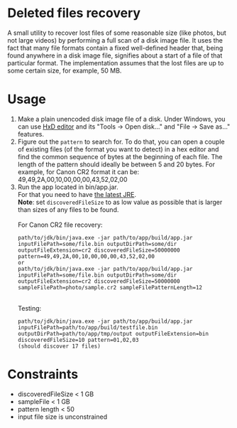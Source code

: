 # Deleted files recovery

A small utility to recover lost files of some reasonable size (like photos, but not large videos) by performing a full
scan of a disk image file. It uses the fact that many file formats contain a fixed well-defined header that, being found
anywhere in a disk image file, signifies about a start of a file of that particular format. The implementation assumes
that the lost files are up to some certain size, for example, 50 MB.

# Usage

1) Make a plain unencoded disk image file of a disk. Under Windows, you can
   use [HxD editor](https://mh-nexus.de/en/downloads.php?product=HxD20) and its "Tools -> Open disk..." and "File ->
   Save as..." features.
2) Figure out the `pattern` to search for. To do that, you can open a couple of existing files (of the format you want
   to detect) in a hex editor and find the common sequence of bytes at the beginning of each file. The length of the
   pattern should ideally be between 5 and 20 bytes. For example, for Canon CR2 format it can be:
   49,49,2A,00,10,00,00,00,43,52,02,00
3) Run the app located in bin/app.jar.  
   For that you need to have [the latest JRE](https://jdk.java.net/17/).  
   **Note**: set `discoveredFileSize` to as low value as possible that is larger than sizes of any files to
   be found.\
   \
   For Canon CR2 file recovery:
   ```
   path/to/jdk/bin/java.exe -jar path/to/app/build/app.jar inputFilePath=some/file.bin outputDirPath=some/dir outputFileExtension=cr2 discoveredFileSize=50000000 pattern=49,49,2A,00,10,00,00,00,43,52,02,00  
   or  
   path/to/jdk/bin/java.exe -jar path/to/app/build/app.jar inputFilePath=some/file.bin outputDirPath=some/dir outputFileExtension=cr2 discoveredFileSize=50000000 sampleFilePath=photo/sample.cr2 sampleFilePatternLength=12
   ```
   \
   Testing:
   ```
   path/to/jdk/bin/java.exe -jar path/to/app/build/app.jar inputFilePath=path/to/app/build/testfile.bin outputDirPath=path/to/app/tmp/output outputFileExtension=bin discoveredFileSize=10 pattern=01,02,03  
   (should discover 17 files)
   ```

# Constraints

- discoveredFileSize < 1 GB
- sampleFile < 1 GB
- pattern length < 50
- input file size is unconstrained
